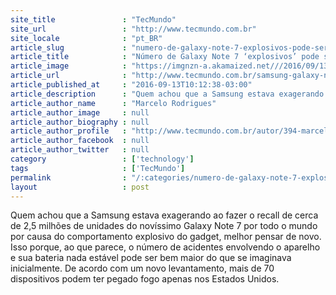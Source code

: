 ```yaml
---
site_title               : "TecMundo"
site_url                 : "http://www.tecmundo.com.br"
site_locale              : "pt_BR"
article_slug             : "numero-de-galaxy-note-7-explosivos-pode-ser-o-dobro-do-que-se-imaginava"
article_title            : "Número de Galaxy Note 7 ‘explosivos’ pode ser o dobro do que se imaginava"
article_image            : "https://imgnzn-a.akamaized.net///2016/09/13/13101039204264-t1200x480.jpg"
article_url              : "http://www.tecmundo.com.br/samsung-galaxy-note-7/109446-numero-galaxy-note-7-explosivos-dobro-imaginava.htm"
article_published_at     : "2016-09-13T10:12:38-03:00"
article_description      : "Quem achou que a Samsung estava exagerando ao fazer o recall de cerca de 2,5 milhões de unidades do novíssimo Galaxy Note 7 por todo o mundo por causa do comportamento explosivo do gadget, melhor pensar de novo. Isso porque, ao que parece, o número de acidentes envolvendo o aparelho e sua bateria nada estável pode ser bem maior do que se imaginava inicialmente. De acordo com um novo levantamento, mais de 70 dispositivos podem ter pegado fogo apenas nos Estados Unidos."
article_author_name      : "Marcelo Rodrigues"
article_author_image     : null
article_author_biography : null
article_author_profile   : "http://www.tecmundo.com.br/autor/394-marcelo-rodrigues/"
article_author_facebook  : null
article_author_twitter   : null
category                 : ['technology']
tags                     : ['TecMundo']
permalink                : "/:categories/numero-de-galaxy-note-7-explosivos-pode-ser-o-dobro-do-que-se-imaginava/"
layout                   : post
---
```


Quem achou que a Samsung estava exagerando ao fazer o recall de cerca de 2,5 milhões de unidades do novíssimo Galaxy Note 7 por todo o mundo por causa do comportamento explosivo do gadget, melhor pensar de novo. Isso porque, ao que parece, o número de acidentes envolvendo o aparelho e sua bateria nada estável pode ser bem maior do que se imaginava inicialmente. De acordo com um novo levantamento, mais de 70 dispositivos podem ter pegado fogo apenas nos Estados Unidos.
